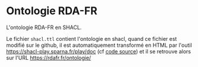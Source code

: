 # Ontologie RDA-FR

L'ontologie RDA-FR en SHACL.

Le fichier ``shacl.ttl`` contient l'ontologie en shacl, quand ce fichier est modifié sur le github, il est automatiquement transformé en HTML par l'outil https://shacl-play.sparna.fr/play/doc (cf [code source](https://github.com/transition-bibliographique/ontologie-rda-fr/blob/5e6e46b60f0516f22a164195d64887f3b0538988/Dockerfile#L38-L43)) et il se retrouve alors sur l'URL https://rdafr.fr/ontologie/